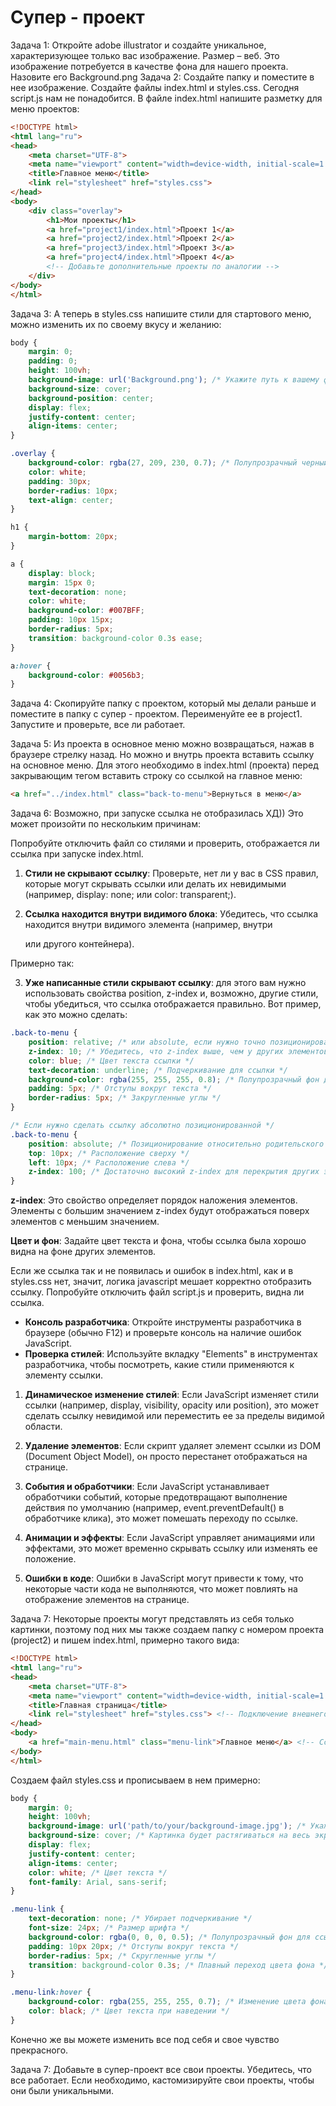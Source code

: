 # Супер - проект

Задача 1:  Откройте adobe illustrator и создайте уникальное, характеризующее только вас изображение. Размер – веб. Это изображение потребуется в качестве фона для нашего проекта. Назовите его Background.png
Задача 2: Создайте папку и поместите в нее изображение. Создайте файлы index.html и styles.css. Сегодня script.js нам не понадобится. В файле index.html напишите разметку для меню проектов:

```html
<!DOCTYPE html>
<html lang="ru">
<head>
    <meta charset="UTF-8">
    <meta name="viewport" content="width=device-width, initial-scale=1.0">
    <title>Главное меню</title>
    <link rel="stylesheet" href="styles.css">
</head>
<body>
    <div class="overlay">
        <h1>Мои проекты</h1>
        <a href="project1/index.html">Проект 1</a>
        <a href="project2/index.html">Проект 2</a>
        <a href="project3/index.html">Проект 3</a>
        <a href="project4/index.html">Проект 4</a>
        <!-- Добавьте дополнительные проекты по аналогии -->
    </div>
</body>
</html>
```

Задача 3: А теперь в styles.css напишите стили для стартового меню, можно изменить их по своему вкусу и желанию:

```css
body {
    margin: 0;
    padding: 0;
    height: 100vh;
    background-image: url('Background.png'); /* Укажите путь к вашему фоновому изображению */
    background-size: cover;
    background-position: center;
    display: flex;
    justify-content: center;
    align-items: center;
}

.overlay {
    background-color: rgba(27, 209, 230, 0.7); /* Полупрозрачный черный фон */
    color: white;
    padding: 30px;
    border-radius: 10px;
    text-align: center;
}

h1 {
    margin-bottom: 20px;
}

a {
    display: block;
    margin: 15px 0;
    text-decoration: none;
    color: white;
    background-color: #007BFF;
    padding: 10px 15px;
    border-radius: 5px;
    transition: background-color 0.3s ease;
}

a:hover {
    background-color: #0056b3;
}
```

Задача 4: Скопируйте папку с проектом, который мы делали раньше и поместите в папку с супер - проектом. Переименуйте ее в project1. Запустите и проверьте, все ли работает. 

Задача 5: Из проекта в основное меню можно возвращаться, нажав в браузере стрелку назад. Но можно и внутрь проекта вставить ссылку на основное меню. Для этого необходимо в index.html (проекта) перед закрывающим тегом </body> вставить строку со ссылкой на главное меню: 

```html
<a href="../index.html" class="back-to-menu">Вернуться в меню</a>
```

Задача 6: Возможно, при запуске ссылка не отобразилась ХД)) Это может произойти по нескольким причинам:

Попробуйте отключить файл со стилями и проверить, отображается ли ссылка при запуске index.html.

 1. **Стили не скрывают ссылку**: Проверьте, нет ли у вас в CSS правил, которые могут скрывать ссылки или делать их невидимыми (например, display: none; или color: transparent;).

2. **Ссылка находится внутри видимого блока**: Убедитесь, что ссылка находится внутри видимого элемента (например, внутри <div> или другого контейнера).

Примерно так:


3. **Уже написанные стили скрывают ссылку**:  для этого вам нужно использовать свойства position, z-index и, возможно, другие стили, чтобы убедиться, что ссылка отображается правильно. Вот пример, как это можно сделать:

```css
.back-to-menu {
    position: relative; /* или absolute, если нужно точно позиционирование */
    z-index: 10; /* Убедитесь, что z-index выше, чем у других элементов */
    color: blue; /* Цвет текста ссылки */
    text-decoration: underline; /* Подчеркивание для ссылки */
    background-color: rgba(255, 255, 255, 0.8); /* Полупрозрачный фон для улучшения читаемости */
    padding: 5px; /* Отступы вокруг текста */
    border-radius: 5px; /* Закругленные углы */
}

/* Если нужно сделать ссылку абсолютно позиционированной */
.back-to-menu {
    position: absolute; /* Позиционирование относительно родительского элемента */
    top: 10px; /* Расположение сверху */
    left: 10px; /* Расположение слева */
    z-index: 100; /* Достаточно высокий z-index для перекрытия других элементов */
}
```

**z-index**: Это свойство определяет порядок наложения элементов. Элементы с большим значением z-index будут отображаться поверх элементов с меньшим значением.

**Цвет и фон**: Задайте цвет текста и фона, чтобы ссылка была хорошо видна на фоне других элементов.

Если же ссылка так и не появилась и ошибок в index.html, как и в styles.css нет, значит, логика javascript мешает корректно отобразить ссылку. Попробуйте отключить файл script.js и проверить, видна ли ссылка.
- **Консоль разработчика**: Откройте инструменты разработчика в браузере (обычно F12) и проверьте консоль на наличие ошибок JavaScript.
- **Проверка стилей**: Используйте вкладку "Elements" в инструментах разработчика, чтобы посмотреть, какие стили применяются к элементу ссылки.

1. **Динамическое изменение стилей**: Если JavaScript изменяет стили ссылки (например, display, visibility, opacity или position), это может сделать ссылку невидимой или переместить ее за пределы видимой области.

2. **Удаление элементов**: Если скрипт удаляет элемент ссылки из DOM (Document Object Model), он просто перестанет отображаться на странице.

3. **События и обработчики**: Если JavaScript устанавливает обработчики событий, которые предотвращают выполнение действия по умолчанию (например, event.preventDefault() в обработчике клика), это может помешать переходу по ссылке.

4. **Анимации и эффекты**: Если JavaScript управляет анимациями или эффектами, это может временно скрывать ссылку или изменять ее положение.

5. **Ошибки в коде**: Ошибки в JavaScript могут привести к тому, что некоторые части кода не выполняются, что может повлиять на отображение элементов на странице.

Задача 7: Некоторые проекты могут представлять из себя только картинки, поэтому под них мы также создаем папку с номером проекта (project2) и пишем index.html, примерно такого вида:

```html
<!DOCTYPE html>
<html lang="ru">
<head>
    <meta charset="UTF-8">
    <meta name="viewport" content="width=device-width, initial-scale=1.0">
    <title>Главная страница</title>
    <link rel="stylesheet" href="styles.css"> <!-- Подключение внешнего CSS файла -->
</head>
<body>
    <a href="main-menu.html" class="menu-link">Главное меню</a> <!-- Ссылка на главное меню -->
</body>
</html>
```

Создаем файл styles.css и прописываем в нем примерно:

```css
body {
    margin: 0;
    height: 100vh;
    background-image: url('path/to/your/background-image.jpg'); /* Укажите путь к вашей картинке */
    background-size: cover; /* Картинка будет растягиваться на весь экран */
    display: flex;
    justify-content: center;
    align-items: center;
    color: white; /* Цвет текста */
    font-family: Arial, sans-serif;
}

.menu-link {
    text-decoration: none; /* Убирает подчеркивание */
    font-size: 24px; /* Размер шрифта */
    background-color: rgba(0, 0, 0, 0.5); /* Полупрозрачный фон для ссылки */
    padding: 10px 20px; /* Отступы вокруг текста */
    border-radius: 5px; /* Скругленные углы */
    transition: background-color 0.3s; /* Плавный переход цвета фона */
}

.menu-link:hover {
    background-color: rgba(255, 255, 255, 0.7); /* Изменение цвета фона при наведении */
    color: black; /* Цвет текста при наведении */
}
```

Конечно же вы можете изменить все под себя и свое чувство прекрасного. 

Задача 7: Добавьте в супер-проект все свои проекты. Убедитесь, что все работает. Если необходимо, кастомизируйте свои проекты, чтобы они были уникальными.
